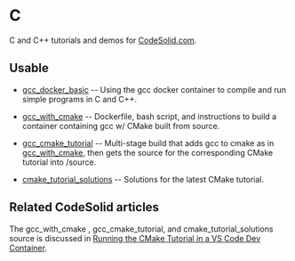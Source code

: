 # C

C and C++ tutorials and demos for [CodeSolid.com](https://codesolid.com).

## Usable

* [gcc_docker_basic](./gcc_docker_basic/) -- Using the gcc docker container to compile and run simple programs in C and C++.

* [gcc_with_cmake](./gcc_with_cmake/) -- Dockerfile, bash script, and instructions to build a container containing gcc w/ CMake built from source.

* [gcc_cmake_tutorial](./gcc_cmake_tutorial/) -- Multi-stage build that adds gcc to cmake as in [gcc_with_cmake](./gcc_with_cmake/), then gets the source for the corresponding CMake tutorial into /source.

* [cmake_tutorial_solutions](./cmake_tutorial_solutions/) -- Solutions for the latest CMake tutorial.

## Related CodeSolid articles

The gcc_with_cmake , gcc_cmake_tutorial, and cmake_tutorial_solutions source is discussed in [Running the CMake Tutorial in a VS Code Dev Container](https://codesolid.com/running-the-cmake-tutorial-in-a-vs-code-dev-container/).

